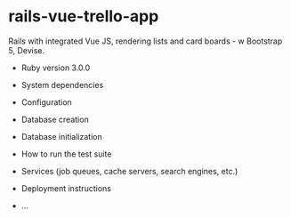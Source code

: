 # rails-vue-trello-app

Rails with integrated Vue JS, rendering lists and card boards - w Bootstrap 5, Devise.

* Ruby version 3.0.0

* System dependencies

* Configuration

* Database creation

* Database initialization

* How to run the test suite

* Services (job queues, cache servers, search engines, etc.)

* Deployment instructions

* ...
